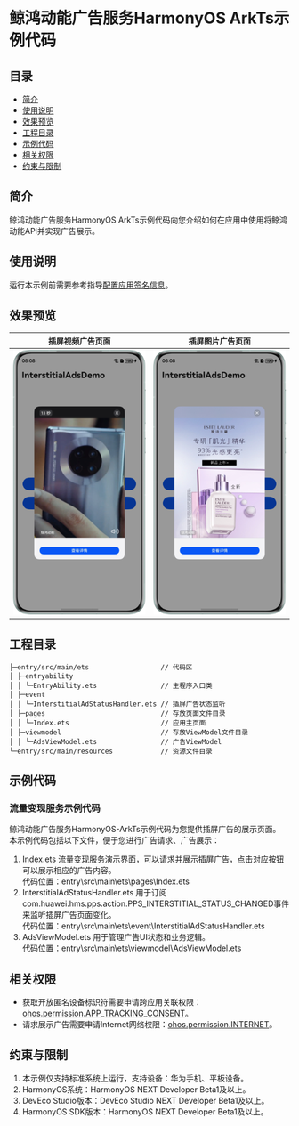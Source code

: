 # 鲸鸿动能广告服务HarmonyOS ArkTs示例代码

## 目录

- [简介](#简介)
- [使用说明](#使用说明)
- [效果预览](#效果预览)
- [工程目录](#工程目录)
- [示例代码](#示例代码)
- [相关权限](#相关权限)
- [约束与限制](#约束与限制)

## 简介

鲸鸿动能广告服务HarmonyOS ArkTs示例代码向您介绍如何在应用中使用将鲸鸿动能API并实现广告展示。

## 使用说明

运行本示例前需要参考指导[配置应用签名信息](https://developer.huawei.com/consumer/cn/doc/harmonyos-guides/application-dev-overview#section42841246144813)。

## 效果预览

| 插屏视频广告页面                                               | 插屏图片广告页面                                                  |
|--------------------------------------------------------|-----------------------------------------------------------|
| ![avatar](./screenshots/device/interstitial_video.png) | ![avatar](./screenshots/device/interstitial_pictures.png) |

## 工程目录

```
├─entry/src/main/ets                  // 代码区  
│ ├─entryability
│ │ └─EntryAbility.ets                // 主程序入口类
│ ├─event   
│ │ └─InterstitialAdStatusHandler.ets // 插屏广告状态监听
│ ├─pages                             // 存放页面文件目录                
│ │ └─Index.ets                       // 应用主页面
│ ├─viewmodel                         // 存放ViewModel文件目录
│ │ └─AdsViewModel.ets                // 广告ViewModel
└─entry/src/main/resources            // 资源文件目录
```

## 示例代码

### 流量变现服务示例代码

鲸鸿动能广告服务HarmonyOS-ArkTs示例代码为您提供插屏广告的展示页面。
本示例代码包括以下文件，便于您进行广告请求、广告展示：

1. Index.ets
   流量变现服务演示界面，可以请求并展示插屏广告，点击对应按钮可以展示相应的广告内容。
   <br>代码位置：entry\src\main\ets\pages\Index.ets</br>
2. InterstitialAdStatusHandler.ets
   用于订阅com.huawei.hms.pps.action.PPS_INTERSTITIAL_STATUS_CHANGED事件来监听插屏广告页面变化。
   <br>代码位置：entry\src\main\ets\event\InterstitialAdStatusHandler.ets</br>
3. AdsViewModel.ets
   用于管理广告UI状态和业务逻辑。
   <br>代码位置：entry\src\main\ets\viewmodel\AdsViewModel.ets</br>

## 相关权限

- 获取开放匿名设备标识符需要申请跨应用关联权限：[ohos.permission.APP_TRACKING_CONSENT](https://developer.huawei.com/consumer/cn/doc/harmonyos-guides/permissions-for-all-user#ohospermissionapp_tracking_consent)。
- 请求展示广告需要申请Internet网络权限：[ohos.permission.INTERNET](https://developer.huawei.com/consumer/cn/doc/harmonyos-guides/permissions-for-all#ohospermissioninternet)。

## 约束与限制

1. 本示例仅支持标准系统上运行，支持设备：华为手机、平板设备。
2. HarmonyOS系统：HarmonyOS NEXT Developer Beta1及以上。
3. DevEco Studio版本：DevEco Studio NEXT Developer Beta1及以上。
4. HarmonyOS SDK版本：HarmonyOS NEXT Developer Beta1及以上。